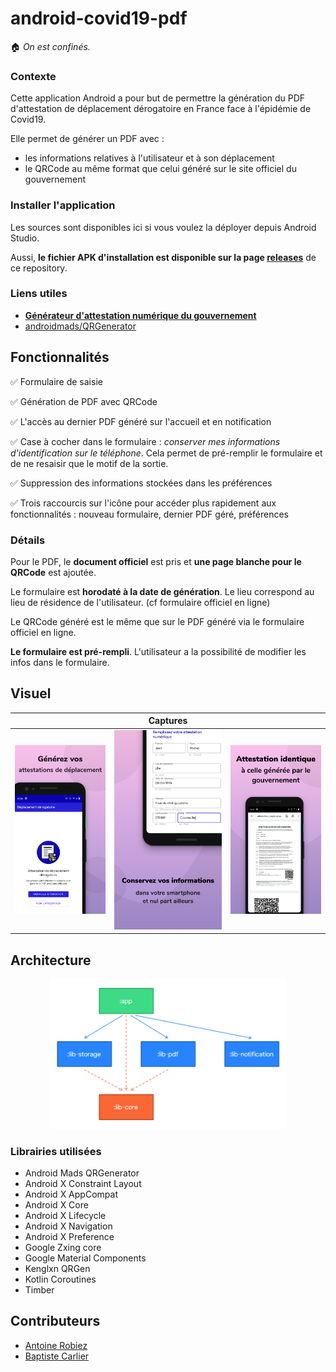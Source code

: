 

# android-covid19-pdf
🏠 *On est confinés.*

### Contexte
Cette application Android a pour but de permettre la génération du PDF d'attestation de déplacement dérogatoire en France face à l'épidémie de Covid19.

Elle permet de générer un PDF avec :
* les informations relatives à l'utilisateur et à son déplacement
* le QRCode au même format que celui généré sur le site officiel du gouvernement

 ### Installer l'application

Les sources sont disponibles ici si vous voulez la déployer depuis Android Studio.

Aussi, **le fichier APK d'installation est disponible sur la page [releases](https://github.com/BapNesS/android-covid19-pdf/releases)** de ce repository.

### Liens utiles
 * **[Générateur d'attestation numérique du gouvernement](https://media.interieur.gouv.fr/deplacement-covid-19/)**
* [androidmads/QRGenerator](https://github.com/androidmads/QRGenerator)


## Fonctionnalités
✅ Formulaire de saisie

✅ Génération de PDF avec QRCode

✅ L'accès au dernier PDF généré sur l'accueil et en notification

✅ Case à cocher dans le formulaire : *conserver mes informations d'identification sur le téléphone*. Cela permet de pré-remplir le formulaire et de ne resaisir que le motif de la sortie.

✅ Suppression des informations stockées dans les préférences

✅ Trois raccourcis sur l'icône pour accéder plus rapidement aux fonctionnalités : nouveau formulaire, dernier PDF géré, préférences

### Détails
Pour le PDF, le **document officiel** est pris et **une page blanche pour le QRCode** est ajoutée.

Le formulaire est **horodaté à la date de génération**. Le lieu correspond au lieu de résidence de l'utilisateur. (cf formulaire officiel en ligne)

Le QRCode généré est le même que sur le PDF généré via le formulaire officiel en ligne.

**Le formulaire est pré-rempli**. L'utilisateur a la possibilité de modifier les infos dans le formulaire.


## Visuel

| | Captures | |
| ------------- |:-------------:| -----:|
| <img src="app/src/main/play/listings/fr-FR/graphics/phone-screenshots/1.png" width="250px" /> | <img src="app/src/main/play/listings/fr-FR/graphics/phone-screenshots/2.png" width="250px" /> | <img src="app/src/main/play/listings/fr-FR/graphics/phone-screenshots/4.png" width="250px" /> |


## Architecture

<center><img src="app/src/main/play/listings/fr-FR/graphics/feature-graphic/modules.png" width="75%" /></center>


### Librairies utilisées

* Android Mads QRGenerator
* Android X Constraint Layout
* Android X AppCompat
* Android X Core
* Android X Lifecycle
* Android X Navigation
* Android X Preference
* Google Zxing core
* Google Material Components
* Kenglxn QRGen
* Kotlin Coroutines
* Timber

## Contributeurs
* [Antoine Robiez](https://github.com/enthuan)
* [Baptiste Carlier](https://github.com/enthuan)
